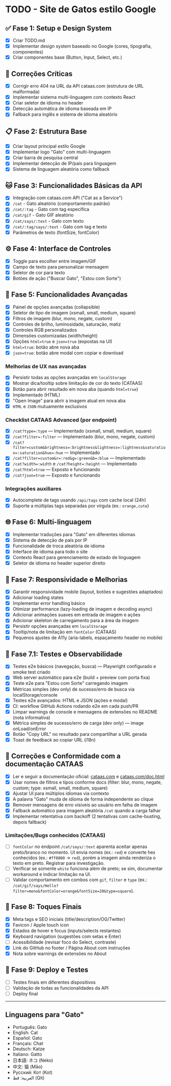 # TODO - Site de Gatos estilo Google

## ✅ Fase 1: Setup e Design System

- [x] Criar TODO.md
- [x] Implementar design system baseado no Google (cores, tipografia, componentes)
- [x] Criar componentes base (Button, Input, Select, etc.)

## 🐛 Correções Críticas

- [x] Corrigir erro 404 na URL da API cataas.com (estrutura de URL malformada)
- [x] Implementar sistema multi-linguagem com contexto React
- [x] Criar seletor de idioma no header
- [x] Detecção automática de idioma baseada em IP
- [x] Fallback para inglês e sistema de idioma aleatório

## 📋 Fase 2: Estrutura Base

- [x] Criar layout principal estilo Google
- [x] Implementar logo "Gato" com multi-linguagem
- [x] Criar barra de pesquisa central
- [x] Implementar detecção de IP/país para linguagem
- [x] Sistema de linguagem aleatória como fallback

## 🐱 Fase 3: Funcionalidades Básicas da API

- [x] Integração com cataas.com API ("Cat as a Service")
- [x] `/cat` - Gato aleatório (comportamento padrão)
- [x] `/cat/:tag` - Gato com tag específica
- [x] `/cat/gif` - Gato GIF aleatório
- [x] `/cat/says/:text` - Gato com texto
- [x] `/cat/:tag/says/:text` - Gato com tag e texto
- [x] Parâmetros de texto (fontSize, fontColor)

## ⚙️ Fase 4: Interface de Controles

- [x] Toggle para escolher entre imagem/GIF
- [x] Campo de texto para personalizar mensagem
- [x] Seletor de cor para texto
- [x] Botões de ação ("Buscar Gato", "Estou com Sorte")

## 🔧 Fase 5: Funcionalidades Avançadas

- [x] Painel de opções avançadas (collapsible)
- [x] Seletor de tipo de imagem (xsmall, small, medium, square)
- [x] Filtros de imagem (blur, mono, negate, custom)
- [x] Controles de brilho, luminosidade, saturação, matiz
- [x] Controles RGB personalizados
- [x] Dimensões customizadas (width/height)
- [x] Opções `html=true` e `json=true` (expostas na UI)
- [x] `html=true`: botão abre nova aba
- [x] `json=true`: botão abre modal com copiar e download

### Melhorias de UX nas avançadas

- [x] Persistir todas as opções avançadas em `localStorage`
- [x] Mostrar dica/tooltip sobre limitação de cor do texto (CATAAS)
- [x] Botão para abrir resultado em nova aba (quando `html=true`)
- [x] Implementado (HTML)
- [x] "Open Image" para abrir a imagem atual em nova aba
- [x] `HTML` e `JSON` mutuamente exclusivos

### Checklist CATAAS Advanced (por endpoint)

- [x] `/cat?type=:type` — Implementado (xsmall, small, medium, square)
- [x] `/cat?filter=:filter` — Implementado (blur, mono, negate, custom)
- [x] `/cat?filter=custom&brightness=:brightness&lightness=:lightness&saturation=:saturation&hue=:hue` — Implementado
- [x] `/cat?filter=custom&r=:red&g=:green&b=:blue` — Implementado
- [x] `/cat?width=:width` e `/cat?height=:height` — Implementado
- [x] `/cat?html=true` — Exposto e funcionando
- [x] `/cat?json=true` — Exposto e funcionando

### Integrações auxiliares

- [x] Autocomplete de tags usando `/api/tags` com cache local (24h)
- [x] Suporte a múltiplas tags separadas por vírgula (ex.: `orange,cute`)

## 🌐 Fase 6: Multi-linguagem

- [x] Implementar traduções para "Gato" em diferentes idiomas
- [x] Sistema de detecção de país por IP
- [x] Funcionalidade de troca aleatória de idioma
- [x] Interface de idioma para todo o site
- [x] Contexto React para gerenciamento de estado de linguagem
- [x] Seletor de idioma no header superior direito

## 📱 Fase 7: Responsividade e Melhorias

- [x] Garantir responsividade mobile (layout, botões e sugestões adaptados)
- [x] Adicionar loading states
- [x] Implementar error handling básico
- [x] Otimizar performance (lazy-loading de imagem e decoding async)
- [x] Adicionar animações suaves em entrada de imagem e ações
- [x] Adicionar skeleton de carregamento para a área da imagem
- [x] Persistir opções avançadas em `localStorage`
- [x] Tooltip/nota de limitação em `fontColor` (CATAAS)
- [x] Pequenos ajustes de A11y (aria-labels, espaçamento header no mobile)

## 🧪 Fase 7.1: Testes e Observabilidade

- [x] Testes e2e básicos (navegação, busca) — Playwright configurado e smoke test criado
- [x] Web server automático para e2e (build + preview com porta fixa)
- [x] Teste e2e para "Estou com Sorte" carregando imagem
- [x] Métricas simples (dev only) de sucesso/erro de busca via localStorage/console
- [x] Testes e2e avançados: HTML e JSON (ações e modal)
- [x] CI: workflow GitHub Actions rodando e2e em cada push/PR
- [x] Limpar warnings de console e mensagens de extensões no README (nota informativa)
- [x] Métrica simples de sucesso/erro de carga (dev only) — image onLoad/onError
- [x] Botão "Copy URL" no resultado para compartilhar a URL gerada
- [x] Toast de feedback ao copiar URL (i18n)

## 🐾 Correções e Conformidade com a documentação CATAAS

- [x] Ler e seguir a documentação oficial: [cataas.com](https://cataas.com/) e [cataas.com/doc.html](https://cataas.com/doc.html)
- [x] Usar nomes de filtros e tipos conforme docs (filter: blur, mono, negate, custom; type: xsmall, small, medium, square)
- [x] Ajustar UI para múltiplos idiomas via contexto
- [x] A palavra "Gato" muda de idioma de forma independente ao clique
- [x] Remover mensagens de erro visíveis ao usuário em falha de imagem
- [x] Fallback automático para imagem aleatória `/cat` quando a carga falhar
- [x] Implementar retentativa com backoff (2 tentativas com cache-busting, depois fallback)

### Limitações/Bugs conhecidos (CATAAS)

- [ ] `fontColor` no endpoint `/cat/says/:text` aparenta aceitar apenas preto/branco no momento. UI envia nomes (ex.: `red`) e converte hex conhecidos (ex.: `#ff0000` → `red`), porém a imagem ainda renderiza o texto em preto. Registrar para investigação.
- [ ] Verificar se somente `white` funciona além de preto; se sim, documentar workaround e indicar limitação na UI.
- [ ] Validar comportamento em combos com `gif`, `filter` e `type` (ex.: `/cat/gif/says/Hello?filter=mono&fontColor=orange&fontSize=20&type=square`).

## 🎨 Fase 8: Toques Finais

- [x] Meta tags e SEO iniciais (title/description/OG/Twitter)
- [x] Favicon / Apple touch icon
- [x] Estados de hover e focus (inputs/selects restantes)
- [x] Keyboard navigation (sugestões com setas e Enter)
- [ ] Acessibilidade (revisar foco do Select, contraste)
- [x] Link do GitHub no footer / Página About com instruções
- [x] Nota sobre warnings de extensões no About

## 🚀 Fase 9: Deploy e Testes

- [ ] Testes finais em diferentes dispositivos
- [ ] Validação de todas as funcionalidades da API
- [ ] Deploy final

---

## Linguagens para "Gato"

- Português: Gato
- English: Cat
- Español: Gato
- Français: Chat
- Deutsch: Katze
- Italiano: Gatto
- 日本語: ネコ (Neko)
- 中文: 猫 (Māo)
- Русский: Кот (Kot)
- العربية: قط (Qit)
